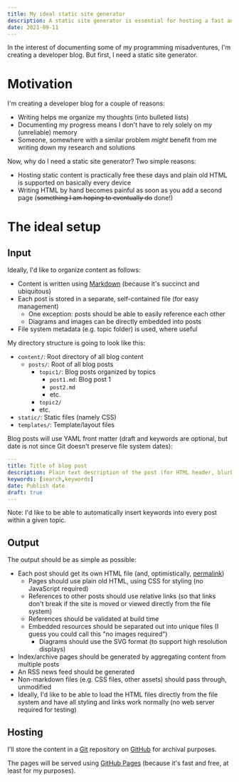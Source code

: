 ```yaml
---
title: My ideal static site generator
description: A static site generator is essential for hosting a fast and free dev blog. Here's my theoretical ideal setup.
date: 2021-09-11
---
```


In the interest of documenting some of my programming misadventures, I'm creating a developer blog. But first, I need a static site generator.

# Motivation
I'm creating a developer blog for a couple of reasons:

* Writing helps me organize my thoughts (into bulleted lists)
* Documenting my progress means I don't have to rely solely on my (unreliable) memory
* Someone, somewhere with a similar problem *might* benefit from me writing down my research and solutions

Now, why do I need a static site generator? Two simple reasons:

* Hosting static content is practically free these days and plain old HTML is supported on basically every device
* Writing HTML by hand becomes painful as soon as you add a second page (~~something I am hoping to eventually do~~ done!)

# The ideal setup
## Input
Ideally, I'd like to organize content as follows:

* Content is written using [Markdown](https://en.wikipedia.org/wiki/Markdown) (because it's succinct and ubiquitous)
* Each post is stored in a separate, self-contained file (for easy management)
  * One exception: posts should be able to easily reference each other
  * Diagrams and images can be directly embedded into posts
* File system metadata (e.g. topic folder) is used, where useful

My directory structure is going to look like this:

* `content/`: Root directory of all blog content
  * `posts/`: Root of all blog posts
    * `topic1/`: Blog posts organized by topics
      * `post1.md`: Blog post 1
      * `post2.md`
      * etc.
    * `topic2/`
    * etc.
* `static/`: Static files (namely CSS)
* `templates/`: Template/layout files

Blog posts will use YAML front matter (draft and keywords are optional, but date is not since Git doesn't preserve file system dates):

```yaml
---
title: Title of blog post
description: Plain text description of the post (for HTML header, blurbs, etc.)
keywords: [search,keywords]
date: Publish date
draft: true
---
```

Note: I'd like to be able to automatically insert keywords into every post within a given topic.

## Output
The output should be as simple as possible:

* Each post should get its own HTML file (and, optimistically, [permalink](https://en.wikipedia.org/wiki/Permalink))
  * Pages should use plain old HTML, using CSS for styling (no JavaScript required)
  * References to other posts should use relative links (so that links don't break if the site is moved or viewed directly from the file system)
  * References should be validated at build time
  * Embedded resources should be separated out into unique files (I guess you could call this "no images required")
    * Diagrams should use the SVG format (to support high resolution displays)
* Index/archive pages should be generated by aggregating content from multiple posts
* An RSS news feed should be generated
* Non-markdown files (e.g. CSS files, other assets) should pass through, unmodified
* Ideally, I'd like to be able to load the HTML files directly from the file system and have all styling and links work normally (no web server required for testing)

## Hosting
I'll store the content in a [Git](https://git-scm.com/) repository on [GitHub](https://github.com/) for archival purposes.

The pages will be served using [GitHub Pages](https://pages.github.com/) (because it's fast and free, at least for my purposes).
